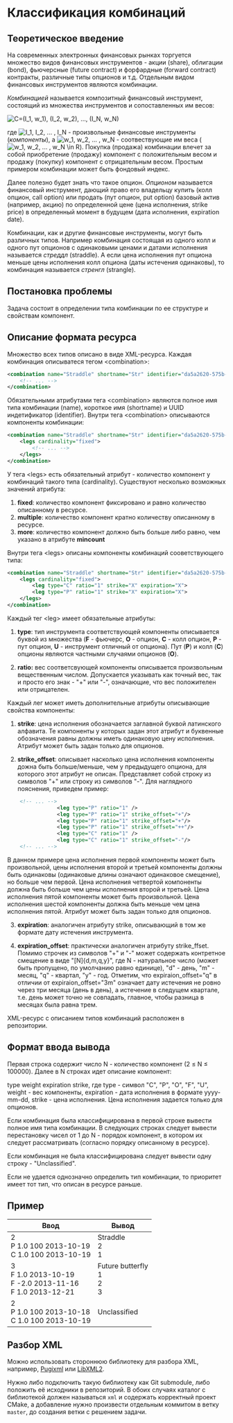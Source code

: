# Класcификация комбинаций

## Теоретическое введение

 На современных электронных финансовых рынках торгуется множество видов финансовых инструментов - акции (share), облигации (bond), фьючерсные (future contract) и форфардные (forward contract) контракты, различные типы опционов и т.д. Отдельным видом финансовых инструментов являются комбинации.

 _Комбинацией_ называется композитный финансовый инструмент, состоящий из множества инструментов и сопоставленных им весов:

![C=(I_1, w_1), (I_2, w_2), \.\.\., (I_N, w_N)](https://render.githubusercontent.com/render/math?math=C%3D(I_1%2C%20w_1)%2C%20(I_2%2C%20w_2)%2C%20%5C.%5C.%5C.%2C%20(I_N%2C%20w_N))

где ![I_1, I_2, \.\.\. , I_N](https://render.githubusercontent.com/render/math?math=I_1%2C%20I_2%2C%20%5C.%5C.%5C.%20%2C%20I_N) - произвольные финансовые инструменты (_компоненты_), а ![w_1, w_2, \.\.\. , w_N](https://render.githubusercontent.com/render/math?math=w_1%2C%20w_2%2C%20%5C.%5C.%5C.%20%2C%20w_N) - соотвествующие им веса (![w_1, w_2, \.\.\. , w_N \in R](https://render.githubusercontent.com/render/math?math=w_1%2C%20w_2%2C%20%5C.%5C.%5C.%20%2C%20w_N%20%5Cin%20R)). Покупка (продажа) комбинации влечет за собой приобретение (продажу) компонент с положительным весом и продажу (покупку) компонент с отрицательным весом. Простым примером комбинации может быть фондовый индекс.

 Далее полезно будет знать что такое опцион. _Опционом_ называется финансовый инструмент, дающий право его владельцу купить (колл опцион, call option) или продать (пут опцион, put option) базовый актив (например, акцию) по определенной цене (цена исполнения, strike price) в определенный момент в будущем (дата исполнения, expiration date).

 Комбинации, как и другие финансовые инструменты, могут быть различных типов. Например комбинация состоящая из одного колл и одного пут опционов с одинаковыми ценами и датами исполнения называется _стреддл_ (straddle). А если цена исполнения пут опциона меньше цены исполнения колл опциона (даты истечения одинаковы), то комбинация называется _стренгл_ (strangle).

## Постановка проблемы

 Задача состоит в определении типа комбинации по ее структуре и свойствам компонент.

## Описание формата ресурса

Множество всех типов описано в виде XML-ресурса. Каждая комбинация описыватеся тегом &lt;combination&gt;:

```xml
<combination name="Straddle" shortname="Str" identifier="da5a2620-575b-11df-9029-c3f2a99ff460">
	<!-- ... -->
</combination>
```

Обязательными атрибутами тега &lt;combination&gt; являются полное имя типа комбинации (name), короткое имя (shortname) и UUID индетификатор (identifier).
Внутри тега &lt;combination&gt; описываются компоненты комбинации:

```xml
<combination name="Straddle" shortname="Str" identifier="da5a2620-575b-11df-9029-c3f2a99ff460">
	<legs cardinality="fixed">
		<!-- ... -->
	</legs>
</combination>
```

У тега &lt;legs&gt; есть обязательный атрибут - количество компонент у комбинаций такого типа (cardinality). Существуют несколько возможных значений атрибута:
1. **fixed**: количество компонент фиксировано и равно количество описанному в ресурсе.
3. **multiple**: количество компонент кратно количеству описанному в ресурсе.
4. **more**: количество компонент должно быть больше либо равно, чем указано в атрибуте **mincount**

Внутри тега &lt;legs&gt; описаны компоненты комбинаций сооветствующего типа:

```xml
<combination name="Straddle" shortname="Str" identifier="da5a2620-575b-11df-9029-c3f2a99ff460">
	<legs cardinality="fixed">
		<leg type="C" ratio="1" strike="X" expiration="X">
		<leg type="P" ratio="1" strike="X" expiration="X">
	</legs>
</combination>
```

Каждый тег &lt;leg&gt; имеет обязательные атрибуты:
1. **type**: тип инструмента соответствующей компоненты описывается буквой из множества (**F** - фьючерс, **O** - опцион, **C** - колл опцион, **P** - пут опцион, **U** - инструмент отличный от опциона). Пут (**P**) и колл (**C**) опционы являются частными случаями опционов (**O**).

2. **ratio:** вес соответсвующей компоненты описывается произвольным вещественным числом. Допускается указывать как точный вес, так и просто его знак - &quot;+&quot; или &quot;-&quot;, означающие, что вес положителен или отрицателен.

Каждый лег может иметь дополнительные атрибуты описывающие свойства компоненты:
1. **strike**: цена исполнения обозначается заглавной буквой латинского алфавита. Те компоненты у которых задан этот атрибут и буквенные обозначения равны должны иметь одинаковую цену исполнения. Атрибут может быть задан только для опционов.

2. **strike\_offset**: описывает насколько цена исполнения компоненты дожна быть больше/меньше, чем у предыдущего опциона, для которого этот атрибут не описан. Представляет собой строку из символов &quot;+&quot; или строку из символов &quot;-&quot;. Для наглядного пояснения, приведем пример:
```xml
	<!-- ... -->
                <leg type="P" ratio="1" />
                <leg type="P" ratio="1" strike_offset="+"/>
                <leg type="P" ratio="1" strike_offset="+"/>
                <leg type="P" ratio="1" strike_offset="++"/>
                <leg type="С" ratio="1" />
                <leg type="С" ratio="1" strike_offset="-"/>
	<!-- ... -->
```
В данном примере цена исполнения первой компоненты может быть произвольной, цены исполнения второй и третьей компоненты должны быть одинаковы (одинаковые длины означают одинаковое смещение), но больше чем первой. Цена исполнения четвертой компоненты должна быть больше чем цены исполнения второй и третьей. Цена исполнения пятой компоненты может быть произвольной. Цена исполнения шестой компоненты должна быть меньше чем цена исполнения пятой. Атрибут может быть задан только для опционов.

3. **expiration**: аналогичен атрибуту strike, описывающий в том же формате дату истечения инструмента.

4. **expiration\_offset**: практически аналогичен атрибуту strike\_ffset. Помимо строчек из символов &quot;+&quot; и &quot;-&quot; может содержать контретное смещение в виде &quot;[N]{d,m,q,y}&quot;, где N - натуральное число (может быть пропущено, по умолчанию равно единице), &quot;d&quot; - день, &quot;m&quot; - месяц, &quot;q&quot; - квартал, &quot;y&quot; - год. Отметим, что expiraion\_offset=&quot;q&quot; в отличии от expiraion\_offset=&quot;3m&quot; означает дату истечения не ровно через три месяца (день в день), а истечение в следущем квартале, т.е. день может точно не совпадать, главное, чтобы разница в месяцах была равна трем.

XML-ресурс с описанием типов комбинаций расположен в репозитории.

## Формат ввода вывода

 Первая строка содержит число N - количество компонент (2 ≤ N ≤ 100000). Далее в N строках идет описание компонент:

type weight expiration strike, где type - символ &quot;C&quot;, &quot;P&quot;, &quot;O&quot;, &quot;F&quot;, &quot;U&quot;, weight - вес компоненты, expiration - дата исполнения в формате yyyy-mm-dd, strike - цена исполнения. Цена исполнения задается только для опционов.

 Если комбинация была классифицирована в первой строке вывести полное имя типа комбинации. В следующих строках следует вывести перестановку чисел от 1 до N - порядок компонент, в котором их следует рассматривать (согласно порядку описанному в ресурсе).

 Если комбинация не была классифицирована следует вывести одну строку - &quot;Unclassified&quot;.

Eсли не удается однозначно определить тип комбинации, то приоритет имеет тот тип, что описан в ресурсе раньше.

## Пример

| **Ввод** | **Вывод** |
| --- | --- |
| 2<br>P 1.0 100 2013-10-19<br>C 1.0 100 2013-10-19 | Straddle<br>2<br>1 |
| 3<br>F 1.0 2013-10-19<br>F -2.0 2013-11-16<br>F 1.0 2013-12-21 | Future butterfly<br>1<br>2<br>3|
| 2<br>P 1.0 100 2013-10-18<br>C 1.0 100 2013-10-19 | Unclassified |

## Разбор XML
Можно использовать стороннюю библиотеку для разбора XML, например, [Pugixml](https://pugixml.org/) или [LibXML2](http://xmlsoft.org/).

Нужно либо подключить такую библиотеку как Git submodule, либо положить её исходники в репозиторий. В обоих случаях каталог с библиотекой должен называться
`xml` и содержать корректный проект CMake, а добавление нужно произвести отдельным коммитом в ветку `master`, до создания ветки с решением задачи.
